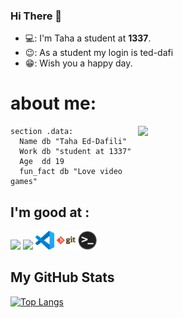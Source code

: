 ### Hi There 👋

- 💻: I'm Taha a student at **1337**.
- 😉: As a student my login is ted-dafi
- 😁: Wish you a happy day.
# about me:

<img align="right" width="300" src="https://i.pinimg.com/originals/b0/ef/d4/b0efd4008d7f61b3f1d6007fcf3d7fe5.gif"/>

```assembly
section .data:
  Name db "Taha Ed-Dafili"
  Work db "student at 1337"
  Age  dd 19
  fun_fact db "Love video games"
```

## **I'm good at :**  

<code><img height="30" src="https://i.pinimg.com/originals/a3/50/8f/a3508f7fec3ddb4f23ee5a2e5a0b1165.jpg"></code>
<code><img height="30" src="https://upload.wikimedia.org/wikipedia/commons/thumb/c/c3/Python-logo-notext.svg/640px-Python-logo-notext.svg.png"></code>
<code><img height="30" src="https://raw.githubusercontent.com/github/explore/80688e429a7d4ef2fca1e82350fe8e3517d3494d/topics/visual-studio-code/visual-studio-code.png"></code>
<code><img height="30" src="https://raw.githubusercontent.com/github/explore/80688e429a7d4ef2fca1e82350fe8e3517d3494d/topics/git/git.png"></code>
<code><img height="30" src="https://raw.githubusercontent.com/github/explore/80688e429a7d4ef2fca1e82350fe8e3517d3494d/topics/terminal/terminal.png"></code>

## **My GitHub Stats**
[![Top Langs](https://github-readme-stats.vercel.app/api/top-langs/?username=Ayg0&theme=ayu-mirage)](https://github.com/Ayg0/github-readme-stats)
